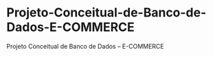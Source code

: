 # Projeto-Conceitual-de-Banco-de-Dados-E-COMMERCE
Projeto Conceitual de Banco de Dados – E-COMMERCE
